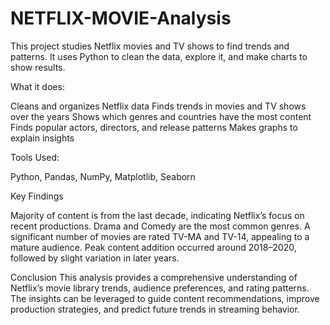 # NETFLIX-MOVIE-Analysis
This project studies Netflix movies and TV shows to find trends and patterns. It uses Python to clean the data, explore it, and make charts to show results.

What it does:

Cleans and organizes Netflix data
Finds trends in movies and TV shows over the years
Shows which genres and countries have the most content
Finds popular actors, directors, and release patterns
Makes graphs to explain insights

Tools Used:

Python, Pandas, NumPy, Matplotlib, Seaborn

Key Findings

Majority of content is from the last decade, indicating Netflix’s focus on recent productions.
Drama and Comedy are the most common genres.
A significant number of movies are rated TV-MA and TV-14, appealing to a mature audience.
Peak content addition occurred around 2018–2020, followed by slight variation in later years.

Conclusion
This analysis provides a comprehensive understanding of Netflix’s movie library trends, audience preferences, and rating patterns. The insights can be leveraged to guide content recommendations, improve production strategies, and predict future trends in streaming behavior.
